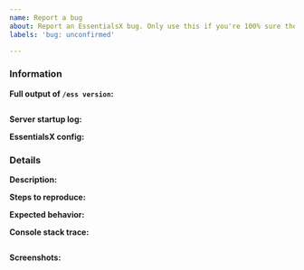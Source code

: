 ```yaml
---
name: Report a bug
about: Report an EssentialsX bug. Only use this if you're 100% sure there's something wrong with EssentialsX - otherwise, try "Help!".
labels: 'bug: unconfirmed'

---
```


<!-- EssentialsX bug reporting guide

NOTE: Failure to fill out this template properly may result in your issue being
      delayed or ignored.

Don't type between any arrows in the template, as this text will be hidden.
This includes this header block and any other explanatory text blocks.

If you are reporting a bug, please follow the following steps:

1.  Fill out the template in full.
      Run the commands in the console. Don't just put "latest" as a version,
      or we will ignore it.

2.  When linking files, do not attach them to the post!
      Copy and paste any logs into https://gist.github.com/, then paste a
      link to them in the relevant parts of the template. Avoid using
      Hastebin or Pastebin, as this makes providing support more difficult.
      **DO NOT drag files into this text box!**

3.  If you are reporting a performance issue, please include a link to a
    Timings and/or profiler report.

4.  If you are reporting a bug with commands or something else in-game,
    please include screenshots to help us diagnose the problem.

-->

### Information

**Full output of `/ess version`:**
<!--
    Run /ess version in the console, then paste the full output of the command
    between the ```s.
-->
```

```

**Server startup log:**
<!--
    Restart your server and upload `logs/latest.log` to
    https://gist.github.com/. You may redact sensitive data (such as IP
    addresses), but you should make it clear what data was removed. Once
    uploaded, paste the link below this block.
-->


**EssentialsX config:**
<!--
    Upload `plugins/Essentials/config.yml` (and other config files if relevant)
    to https://gist.github.com/ then paste the link below this block.
-->


### Details

**Description:**  
<!-- What is the bug? Type a brief summary below this line. -->

**Steps to reproduce:**  
<!-- How did you cause it? Describe what you did to cause the bug below. -->

**Expected behavior:**  
<!-- What did you expect to happen? Type below this line. -->

**Console stack trace:**  
<!--
    If you are encountering an error in the console, paste it between the ```s.
-->
```

```

**Screenshots:**  
<!-- If necessary, include screenshots or a video below this line. -->
